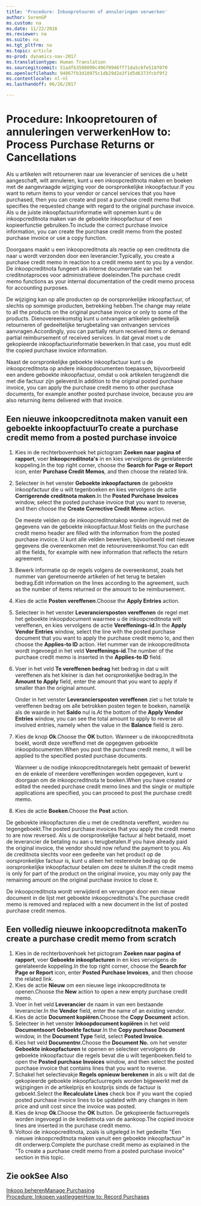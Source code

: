 ```yaml
---
title: 'Procedure: Inkoopretouren of annuleringen verwerken'
author: SorenGP
ms.custom: na
ms.date: 11/22/2016
ms.reviewer: na
ms.suite: na
ms.tgt_pltfrm: na
ms.topic: article
ms-prod: dynamics-nav-2017
ms.translationtype: Human Translation
ms.sourcegitcommit: 51adfb3588099c496f0946ff71da5c6fe518f070
ms.openlocfilehash: 94067fb3d10975c1db29d2e3f1d5d6373fcbf9f2
ms.contentlocale: nl-nl
ms.lasthandoff: 06/26/2017

---
```


# <a name="how-to-process-purchase-returns-or-cancellations"></a><span data-ttu-id="6d4d2-102">Procedure: Inkoopretouren of annuleringen verwerken</span><span class="sxs-lookup"><span data-stu-id="6d4d2-102">How to: Process Purchase Returns or Cancellations</span></span>
<span data-ttu-id="6d4d2-103">Als u artikelen wilt retourneren naar uw leverancier of services die u hebt aangeschaft, wilt annuleren, kunt u een inkoopcreditnota maken en boeken met de aangevraagde wijziging voor de oorspronkelijke inkoopfactuur.</span><span class="sxs-lookup"><span data-stu-id="6d4d2-103">If you want to return items to your vendor or cancel services that you have purchased, then you can create and post a purchase credit memo that specifies the requested change with regard to the original purchase invoice.</span></span> <span data-ttu-id="6d4d2-104">Als u de juiste inkoopfactuurinformatie wilt opnemen kunt u de inkoopcreditnota maken van de geboekte inkoopfactuur of een kopieerfunctie gebruiken.</span><span class="sxs-lookup"><span data-stu-id="6d4d2-104">To include the correct purchase invoice information, you can create the purchase credit memo from the posted purchase invoice or use a copy function.</span></span>

<span data-ttu-id="6d4d2-105">Doorgaans maakt u een inkoopcreditnota als reactie op een creditnota die naar u wordt verzonden door een leverancier.</span><span class="sxs-lookup"><span data-stu-id="6d4d2-105">Typically, you create a purchase credit memo in reaction to a credit memo sent to you by a vendor.</span></span> <span data-ttu-id="6d4d2-106">De inkoopcreditnota fungeert als interne documentatie van het creditnotaproces voor administratieve doeleinden.</span><span class="sxs-lookup"><span data-stu-id="6d4d2-106">The purchase credit memo functions as your internal documentation of the credit memo process for accounting purposes.</span></span>

<span data-ttu-id="6d4d2-107">De wijziging kan op alle producten op de oorspronkelijke inkoopfactuur, of slechts op sommige producten, betrekking hebben.</span><span class="sxs-lookup"><span data-stu-id="6d4d2-107">The change may relate to all the products on the original purchase invoice or only to some of the products.</span></span> <span data-ttu-id="6d4d2-108">Dienovereenkomstig kunt u ontvangen artikelen gedeeltelijk retourneren of gedeeltelijke terugbetaling van ontvangen services aanvragen.</span><span class="sxs-lookup"><span data-stu-id="6d4d2-108">Accordingly, you can partially return received items or demand partial reimbursement of received services.</span></span> <span data-ttu-id="6d4d2-109">In dat geval moet u de gekopieerde inkoopfactuurinformatie bewerken.</span><span class="sxs-lookup"><span data-stu-id="6d4d2-109">In that case, you must edit the copied purchase invoice information.</span></span>

<span data-ttu-id="6d4d2-110">Naast de oorspronkelijke geboekte inkoopfactuur kunt u de inkoopcreditnota op andere inkoopdocumenten toepassen, bijvoorbeeld een andere geboekte inkoopfactuur, omdat u ook artikelen terugzendt die met die factuur zijn geleverd.</span><span class="sxs-lookup"><span data-stu-id="6d4d2-110">In addition to the original posted purchase invoice, you can apply the purchase credit memo to other purchase documents, for example another posted purchase invoice, because you are also returning items delivered with that invoice.</span></span>

## <a name="to-create-a-purchase-credit-memo-from-a-posted-purchase-invoice"></a><span data-ttu-id="6d4d2-111">Een nieuwe inkoopcreditnota maken vanuit een geboekte inkoopfactuur</span><span class="sxs-lookup"><span data-stu-id="6d4d2-111">To create a purchase credit memo from a posted purchase invoice</span></span>
1. <span data-ttu-id="6d4d2-112">Kies in de rechterbovenhoek het pictogram **Zoeken naar pagina of rapport**, voer **Inkoopcreditnota's** in en kies vervolgens de gerelateerde koppeling.</span><span class="sxs-lookup"><span data-stu-id="6d4d2-112">In the top right corner, choose the **Search for Page or Report** icon, enter **Purchase Credit Memos**, and then choose the related link.</span></span>  
2. <span data-ttu-id="6d4d2-113">Selecteer in het venster **Geboekte inkoopfacturen** de geboekte inkoopfactuur die u wilt tegenboeken en kies vervolgens de actie **Corrigerende creditnota maken**.</span><span class="sxs-lookup"><span data-stu-id="6d4d2-113">In the **Posted Purchase Invoices** window, select the posted purchase invoice that you want to reverse, and then choose the **Create Corrective Credit Memo** action.</span></span>

    <span data-ttu-id="6d4d2-114">De meeste velden op de inkoopcreditnotakop worden ingevuld met de gegevens van de geboekte inkoopfactuur.</span><span class="sxs-lookup"><span data-stu-id="6d4d2-114">Most fields on the purchase credit memo header are filled with the information from the posted purchase invoice.</span></span> <span data-ttu-id="6d4d2-115">U kunt alle velden bewerken, bijvoorbeeld met nieuwe gegevens die overeenkomen met de retourovereenkomst.</span><span class="sxs-lookup"><span data-stu-id="6d4d2-115">You can edit all the fields, for example with new information that reflects the return agreement.</span></span>
3. <span data-ttu-id="6d4d2-116">Bewerk informatie op de regels volgens de overeenkomst, zoals het nummer van geretourneerde artikelen of het terug te betalen bedrag.</span><span class="sxs-lookup"><span data-stu-id="6d4d2-116">Edit information on the lines according to the agreement, such as the number of items returned or the amount to be reimbursement.</span></span>
4. <span data-ttu-id="6d4d2-117">Kies de actie **Posten vereffenen**.</span><span class="sxs-lookup"><span data-stu-id="6d4d2-117">Choose the **Apply Entries** action.</span></span>
5. <span data-ttu-id="6d4d2-118">Selecteer in het venster **Leveranciersposten vereffenen** de regel met het geboekte inkoopdocument waarmee u de inkoopcreditnota wilt vereffenen, en kies vervolgens de actie **Vereffenings-id**.</span><span class="sxs-lookup"><span data-stu-id="6d4d2-118">In the **Apply Vendor Entries** window, select the line with the posted purchase document that you want to apply the purchase credit memo to, and then choose the **Applies-to ID** action.</span></span> <span data-ttu-id="6d4d2-119">Het nummer van de inkoopcreditnota wordt ingevoegd in het veld **Vereffenings-id**.</span><span class="sxs-lookup"><span data-stu-id="6d4d2-119">The number of the purchase credit memo is inserted in the **Applies-to ID** field.</span></span>
6. <span data-ttu-id="6d4d2-120">Voer in het veld **Te vereffenen bedrag** het bedrag in dat u wilt vereffenen als het kleiner is dan het oorspronkelijke bedrag.</span><span class="sxs-lookup"><span data-stu-id="6d4d2-120">In the **Amount to Apply** field, enter the amount that you want to apply if smaller than the original amount.</span></span>

    <span data-ttu-id="6d4d2-121">Onder in het venster **Leveranciersposten vereffenen** ziet u het totale te vereffenen bedrag om alle betrokken posten tegen te boeken, namelijk als de waarde in het **Saldo** nul is.</span><span class="sxs-lookup"><span data-stu-id="6d4d2-121">At the bottom of the **Apply Vendor Entries** window, you can see the total amount to apply to reverse all involved entries, namely when the value in the **Balance** field is zero.</span></span>
7. <span data-ttu-id="6d4d2-122">Kies de knop **Ok**.</span><span class="sxs-lookup"><span data-stu-id="6d4d2-122">Choose the **OK** button.</span></span> <span data-ttu-id="6d4d2-123">Wanneer u de inkoopcreditnota boekt, wordt deze vereffend met de opgegeven geboekte inkoopdocumenten.</span><span class="sxs-lookup"><span data-stu-id="6d4d2-123">When you post the purchase credit memo, it will be applied to the specified posted purchase documents.</span></span>

    <span data-ttu-id="6d4d2-124">Wanneer u de nodige inkoopcreditnotaregels hebt gemaakt of bewerkt en de enkele of meerdere vereffeningen worden opgegeven, kunt u doorgaan om de inkoopcreditnota te boeken.</span><span class="sxs-lookup"><span data-stu-id="6d4d2-124">When you have created or edited the needed purchase credit memo lines and the single or multiple applications are specified, you can proceed to post the purchase credit memo.</span></span>
8. <span data-ttu-id="6d4d2-125">Kies de actie **Boeken**.</span><span class="sxs-lookup"><span data-stu-id="6d4d2-125">Choose the **Post** action.</span></span>

<span data-ttu-id="6d4d2-126">De geboekte inkoopfacturen die u met de creditnota vereffent, worden nu tegengeboekt.</span><span class="sxs-lookup"><span data-stu-id="6d4d2-126">The posted purchase invoices that you apply the credit memo to are now reversed.</span></span> <span data-ttu-id="6d4d2-127">Als u de oorspronkelijke factuur al hebt betaald, moet de leverancier de betaling nu aan u terugbetalen.</span><span class="sxs-lookup"><span data-stu-id="6d4d2-127">If you have already paid the original invoice, the vendor should now refund the payment to you.</span></span> <span data-ttu-id="6d4d2-128">Als de creditnota slechts voor een gedeelte van het product op de oorspronkelijke factuur is, kunt u alleen het resterende bedrag op de oorspronkelijke inkoopfactuur betalen om deze te sluiten.</span><span class="sxs-lookup"><span data-stu-id="6d4d2-128">If the credit memo is only for part of the product on the original invoice, you may only pay the remaining amount on the original purchase invoice to close it.</span></span>

<span data-ttu-id="6d4d2-129">De inkoopcreditnota wordt verwijderd en vervangen door een nieuw document in de lijst met geboekte inkoopcreditnota's.</span><span class="sxs-lookup"><span data-stu-id="6d4d2-129">The purchase credit memo is removed and replaced with a new document in the list of posted purchase credit memos.</span></span>

## <a name="to-create-a-purchase-credit-memo-from-scratch"></a><span data-ttu-id="6d4d2-130">Een volledig nieuwe inkoopcreditnota maken</span><span class="sxs-lookup"><span data-stu-id="6d4d2-130">To create a purchase credit memo from scratch</span></span>
1. <span data-ttu-id="6d4d2-131">Kies in de rechterbovenhoek het pictogram **Zoeken naar pagina of rapport**, voer **Geboekte inkoopfacturen** in en kies vervolgens de gerelateerde koppeling.</span><span class="sxs-lookup"><span data-stu-id="6d4d2-131">In the top right corner, choose the **Search for Page or Report** icon, enter **Posted Purchase Invoices**, and then choose the related link.</span></span>
2. <span data-ttu-id="6d4d2-132">Kies de actie **Nieuw** om een nieuwe lege inkoopcreditnota te openen.</span><span class="sxs-lookup"><span data-stu-id="6d4d2-132">Choose the **New** action to open a new empty purchase credit memo.</span></span>
3. <span data-ttu-id="6d4d2-133">Voer in het veld **Leverancier** de naam in van een bestaande leverancier.</span><span class="sxs-lookup"><span data-stu-id="6d4d2-133">In the **Vendor** field, enter the name of an existing vendor.</span></span>
4. <span data-ttu-id="6d4d2-134">Kies de actie **Document kopiëren**.</span><span class="sxs-lookup"><span data-stu-id="6d4d2-134">Choose the **Copy Document** action.</span></span>
5. <span data-ttu-id="6d4d2-135">Selecteer in het venster **Inkoopdocument kopiëren** in het veld **Documentsoort** **Geboekte factuur**.</span><span class="sxs-lookup"><span data-stu-id="6d4d2-135">In the **Copy purchase Document** window, in the **Document Type** field, select **Posted Invoice**.</span></span>
6. <span data-ttu-id="6d4d2-136">Kies het veld **Documentnr.**</span><span class="sxs-lookup"><span data-stu-id="6d4d2-136">Choose the **Document No.**</span></span> <span data-ttu-id="6d4d2-137">om het venster **Geboekte inkoopfacturen** te openen en selecteer vervolgens de geboekte inkoopfactuur die regels bevat die u wilt tegenboeken.</span><span class="sxs-lookup"><span data-stu-id="6d4d2-137">field to open the **Posted purchase Invoices** window, and then select the posted purchase invoice that contains lines that you want to reverse.</span></span>
7. <span data-ttu-id="6d4d2-138">Schakel het selectievakje **Regels opnieuw berekenen** in als u wilt dat de gekopieerde geboekte inkoopfactuurregels worden bijgewerkt met de wijzigingen in de artikelprijs en kostprijs sinds de factuur is geboekt.</span><span class="sxs-lookup"><span data-stu-id="6d4d2-138">Select the **Recalculate Lines** check box if you want the copied posted purchase invoice lines to be updated with any changes in item price and unit cost since the invoice was posted.</span></span>
8. <span data-ttu-id="6d4d2-139">Kies de knop **Ok**.</span><span class="sxs-lookup"><span data-stu-id="6d4d2-139">Choose the **OK** button.</span></span> <span data-ttu-id="6d4d2-140">De gekopieerde factuurregels worden ingevoegd in de kredietnota van de aankoop.</span><span class="sxs-lookup"><span data-stu-id="6d4d2-140">The copied invoice lines are inserted in the purchase credit memo.</span></span>
9. <span data-ttu-id="6d4d2-141">Voltooi de inkoopcreditnota, zoals is uitgelegd in het gedeelte "Een nieuwe inkoopcreditnota maken vanuit een geboekte inkoopfactuur" in dit onderwerp.</span><span class="sxs-lookup"><span data-stu-id="6d4d2-141">Complete the purchase credit memo as explained in the "To create a purchase credit memo from a posted purchase invoice" section in this topic.</span></span>

## <a name="see-also"></a><span data-ttu-id="6d4d2-142">Zie ook</span><span class="sxs-lookup"><span data-stu-id="6d4d2-142">See Also</span></span>
[<span data-ttu-id="6d4d2-143">Inkoop beheren</span><span class="sxs-lookup"><span data-stu-id="6d4d2-143">Manage Purchasing</span></span>](purchasing-manage-purchasing.md)  
[<span data-ttu-id="6d4d2-144">Procedure: Inkopen vastleggen</span><span class="sxs-lookup"><span data-stu-id="6d4d2-144">How to: Record Purchases</span></span>](purchasing-how-record-purchases.md)  

